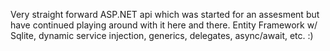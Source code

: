 Very straight forward ASP.NET api which was started for an assesment but have continued playing around with it here and there. Entity Framework w/ Sqlite, dynamic service injection, generics, delegates, async/await, etc. :)
